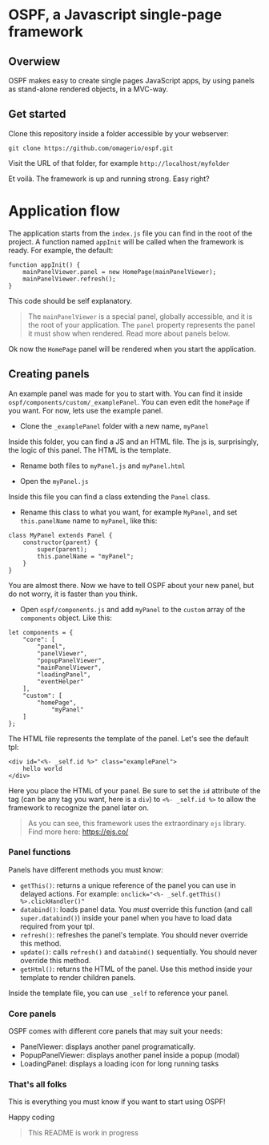 # OSPF, a Javascript single-page framework

## Overwiew ##
OSPF makes easy to create single pages JavaScript apps, by using panels as stand-alone rendered objects, in a MVC-way.

## Get started ##
Clone this repository inside a folder accessible by your webserver:

` git clone https://github.com/omagerio/ospf.git `

Visit the URL of that folder, for example ` http://localhost/myfolder `

Et voilà. The framework is up and running strong. Easy right?

# Application flow #
The application starts from the `index.js` file you can find in the root of the project. A function named `appInit` will be called when the framework is ready. For example, the default:

```
function appInit() {
	mainPanelViewer.panel = new HomePage(mainPanelViewer);
	mainPanelViewer.refresh();
}
```

This code should be self explanatory. 

> The `mainPanelViewer` is a special panel, globally accessible, and it is the root of your application. The `panel` property represents the panel it must show when rendered. Read more about panels below.

Ok now the `HomePage` panel will be rendered when you start the application. 

## Creating panels ##
An example panel was made for you to start with. 
You can find it inside `ospf/components/custom/_examplePanel`. You can even edit the `homePage` if you want.
For now, lets use the example panel.

- Clone the `_examplePanel` folder with a new name, `myPanel`

Inside this folder, you can find a JS and an HTML file. The js is, surprisingly, the logic of this panel. The HTML is the template.

- Rename both files to `myPanel.js` and `myPanel.html`

- Open the `myPanel.js`

Inside this file you can find a class extending the `Panel` class. 

- Rename this class to what you want, for example `MyPanel`, and set `this.panelName` name to `myPanel`, like this:
```
class MyPanel extends Panel {
	constructor(parent) {
		super(parent);
		this.panelName = "myPanel";
	}
}
```

You are almost there. Now we have to tell OSPF about your new panel, but do not worry, it is faster than you think.

- Open `ospf/components.js` and add `myPanel` to the `custom` array of the `components` object. Like this: 
```
let components = {
	"core": [
		"panel",
		"panelViewer",
		"popupPanelViewer",
		"mainPanelViewer",
		"loadingPanel",
		"eventHelper"
	],
	"custom": [
		"homePage",
    		"myPanel"
	]
};
```

The HTML file represents the template of the panel. Let's see the default tpl:
```
<div id="<%- _self.id %>" class="examplePanel">
	hello world
</div>
```

Here you place the HTML of your panel. Be sure to set the `id` attribute of the tag (can be any tag you want, here is a `div`) to `<%- _self.id %>` to allow the framework to recognize the panel later on. 

> As you can see, this framework uses the extraordinary `ejs` library. Find more here: https://ejs.co/

### Panel functions ###
Panels have different methods you must know:
- `getThis()`: returns a unique reference of the panel you can use in delayed actions. For example: `onclick="<%- _self.getThis() %>.clickHandler()"`
- `databind()`: loads panel data. You _must_ override this function (and call `super.databind()`) inside your panel when you have to load data required from your tpl.
- `refresh()`: refreshes the panel's template. You should never override this method.
- `update()`: calls `refresh()` and `databind()` sequentially. You should never override this method.
- `getHtml()`: returns the HTML of the panel. Use this method inside your template to render children panels.

Inside the template file, you can use `_self` to reference your panel.

### Core panels ###
OSPF comes with different core panels that may suit your needs:
- PanelViewer: displays another panel programatically. 
- PopupPanelViewer: displays another panel inside a popup (modal)
- LoadingPanel: displays a loading icon for long running tasks

### That's all folks ###
This is everything you must know if you want to start using OSPF!

Happy coding

> This README is work in progress


